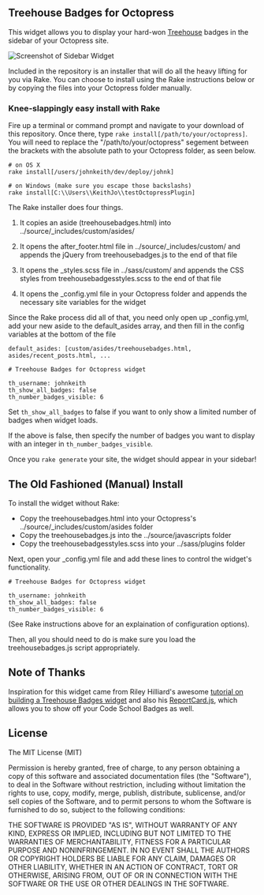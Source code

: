 ## Treehouse Badges for Octopress

This widget allows you to display your hard-won [Treehouse](http://www.teamtreehouse.com) badges in the sidebar of your Octopress site.

![Screenshot of Sidebar Widget](http://gdurl.com/Ijnt)

Included in the repository is an installer that will do all the heavy lifting for you via Rake. You can choose to install using the Rake instructions below or by copying the files into your Octopress folder manually. 

### Knee-slappingly easy install with Rake

Fire up a terminal or command prompt and navigate to your download of this repository. Once there, type `rake install[/path/to/your/octopress]`. You will need to replace the "/path/to/your/octopress" segement between the brackets with the absolute path to your Octopress folder, as seen below.

```
# on OS X
rake install[/users/johnkeith/dev/deploy/johnk]

# on Windows (make sure you escape those backslashs)
rake install[C:\\Users\\KeithJo\\testOctopressPlugin]
``` 

The Rake installer does four things.

1. It copies an aside (treehousebadges.html) into ../source/_includes/custom/asides/

2. It opens the after_footer.html file in ../source/_includes/custom/ and appends the jQuery from treehousebadges.js to the end of that file

3. It opens the _styles.scss file in ../sass/custom/ and appends the CSS styles from treehousebadgesstyles.scss to the end of that file

4. It opens the _config.yml file in your Octopress folder and appends the necessary site variables for the widget

Since the Rake process did all of that, you need only open up _config.yml, add your new aside to the default_asides array, and then fill in the config variables at the bottom of the file

```
default_asides: [custom/asides/treehousebadges.html, asides/recent_posts.html, ...
```

```
# Treehouse Badges for Octopress widget

th_username: johnkeith
th_show_all_badges: false 
th_number_badges_visible: 6 
```
Set `th_show_all_badges` to false if you want to only show a limited number of badges when widget loads.

If the above is false, then specify the number of badges you want to display with an integer in `th_number_badges_visible`.

Once you `rake generate` your site, the widget should appear in your sidebar!

## The Old Fashioned (Manual) Install

To install the widget without Rake:

* Copy the treehousebadges.html into your Octopress's ../source/_includes/custom/asides folder
* Copy the treehousebadges.js into the ../source/javascripts folder
* Copy the treehousebadgesstyles.scss into your ../sass/plugins folder

Next, open your _config.yml file and add these lines to control the widget's functionality. 

```
# Treehouse Badges for Octopress widget

th_username: johnkeith 
th_show_all_badges: false 
th_number_badges_visible: 6 
```

(See Rake instructions above for an explaination of configuration options).

Then, all you should need to do is make sure you load the treehousebadges.js script appropriately.

## Note of Thanks

Inspiration for this widget came from Riley Hilliard's awesome [tutorial on building a Treehouse Badges widget](http://rileyh.com/treehouse-badges-widget/) and also his [ReportCard.js](http://reportcard.rileyh.com/), which allows you to show off your Code School Badges as well. 

## License

The MIT License (MIT)

Permission is hereby granted, free of charge, to any person obtaining a copy of this software and associated documentation files (the "Software"), to deal in the Software without restriction, including without limitation the rights to use, copy, modify, merge, publish, distribute, sublicense, and/or sell copies of the Software, and to permit persons to whom the Software is furnished to do so, subject to the following conditions:

THE SOFTWARE IS PROVIDED "AS IS", WITHOUT WARRANTY OF ANY KIND, EXPRESS OR IMPLIED, INCLUDING BUT NOT LIMITED TO THE WARRANTIES OF MERCHANTABILITY, FITNESS FOR A PARTICULAR PURPOSE AND NONINFRINGEMENT. IN NO EVENT SHALL THE AUTHORS OR COPYRIGHT HOLDERS BE LIABLE FOR ANY CLAIM, DAMAGES OR OTHER LIABILITY, WHETHER IN AN ACTION OF CONTRACT, TORT OR OTHERWISE, ARISING FROM, OUT OF OR IN CONNECTION WITH THE SOFTWARE OR THE USE OR OTHER DEALINGS IN THE SOFTWARE.
